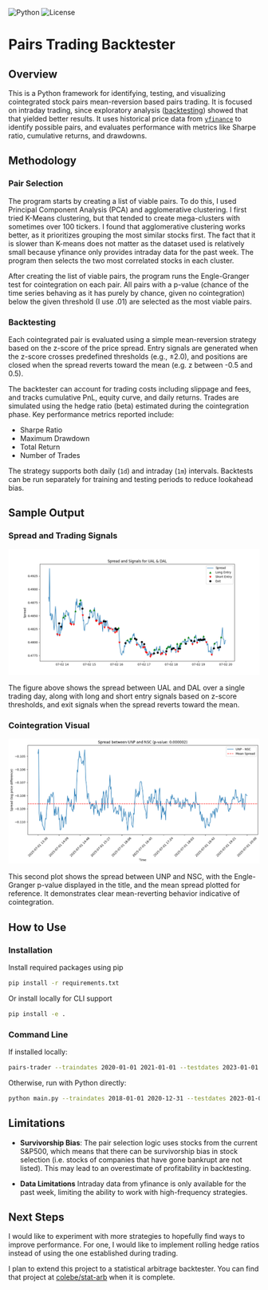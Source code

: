 ![Python](https://img.shields.io/badge/python-3.9+-blue.svg)
![License](https://img.shields.io/badge/license-MIT-green.svg)

# Pairs Trading Backtester

## Overview
This is a Python framework for identifying, testing, and visualizing cointegrated stock pairs mean-reversion based pairs trading. It is focused on intraday trading, since exploratory analysis ([backtesting](notebooks/backtesting.ipynb)) showed that that yielded better results. It uses historical price data from [`yfinance`](https://github.com/ranaroussi/yfinance) to identify possible pairs, and evaluates performance with metrics like Sharpe ratio, cumulative returns, and drawdowns.

## Methodology
### Pair Selection
The program starts by creating a list of viable pairs. To do this, I used Principal Component Analysis (PCA) and agglomerative clustering. I first tried K-Means clustering, but that tended to create mega-clusters with sometimes over 100 tickers. I found that agglomerative clustering works better, as it prioritizes grouping the most similar stocks first. The fact that it is slower than K-means does not matter as the dataset used is relatively small because yfinance only provides intraday data for the past week. The program then selects the two most correlated stocks in each cluster.

After creating the list of viable pairs, the program runs the Engle-Granger test for cointegration on each pair. All pairs with a p-value (chance of the time series behaving as it has purely by chance, given no cointegration) below the given threshold (I use .01) are selected as the most viable pairs.


### Backtesting

Each cointegrated pair is evaluated using a simple mean-reversion strategy based on the z-score of the price spread. Entry signals are generated when the z-score crosses predefined thresholds (e.g., ±2.0), and positions are closed when the spread reverts toward the mean (e.g. z between -0.5 and 0.5).

The backtester can account for trading costs including slippage and fees, and tracks cumulative PnL, equity curve, and daily returns. Trades are simulated using the hedge ratio (beta) estimated during the cointegration phase. Key performance metrics reported include:
- Sharpe Ratio
- Maximum Drawdown
- Total Return
- Number of Trades

The strategy supports both daily (`1d`) and intraday (`1m`) intervals. Backtests can be run separately for training and testing periods to reduce lookahead bias.
## Sample Output

### Spread and Trading Signals
![Spread and signals](images/backtesting_example.png)

The figure above shows the spread between UAL and DAL over a single trading day, along with long and short entry signals based on z-score thresholds, and exit signals when the spread reverts toward the mean.

### Cointegration Visual
![Cointegration mean reversion](images/pair_selection_example.png)

This second plot shows the spread between UNP and NSC, with the Engle-Granger p-value displayed in the title, and the mean spread plotted for reference. It demonstrates clear mean-reverting behavior indicative of cointegration.

## How to Use
### Installation
Install required packages using pip
```bash
pip install -r requirements.txt
```
Or install locally for CLI support
```bash
pip install -e .
```
### Command Line
If installed locally:
```bash
pairs-trader --traindates 2020-01-01 2021-01-01 --testdates 2023-01-01 2023-07-01 --traininterval 1d --testinterval 1d
```
Otherwise, run with Python directly:
```bash
python main.py --traindates 2018-01-01 2020-12-31 --testdates 2023-01-01 2025-07-01 --traininterval 1d --testinterval 1d
```

## Limitations
- **Survivorship Bias**: The pair selection logic uses stocks from the current S&P500, which means that there can be survivorship bias in stock selection (i.e. stocks of companies that have gone bankrupt are not listed). This may lead to an overestimate of profitability in backtesting.

- **Data Limitations** Intraday data from yfinance is only available for the past week, limiting the ability to work with high-frequency strategies.

## Next Steps

I would like to experiment with more strategies to hopefully find ways to improve performance. For one, I would like to implement rolling hedge ratios instead of using the one established during trading.

I plan to extend this project to a statistical arbitrage backtester. You can find that project at [colebe/stat-arb](https://github.com/colebe/stat-arb) when it is complete.
